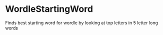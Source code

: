 # WordleStartingWord
Finds best starting word for wordle by looking at top letters in 5 letter long words 
